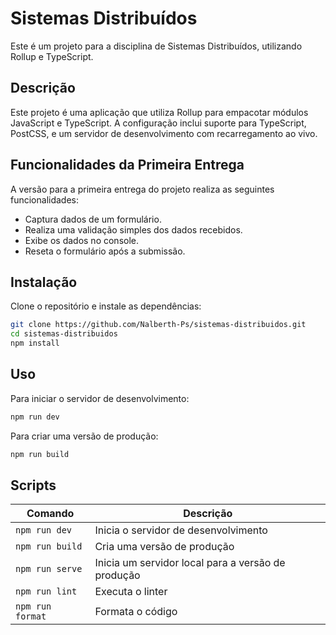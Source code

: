 # Sistemas Distribuídos

Este é um projeto para a disciplina de Sistemas Distribuídos, utilizando Rollup e TypeScript.

## Descrição

Este projeto é uma aplicação que utiliza Rollup para empacotar módulos JavaScript e TypeScript. A configuração inclui suporte para TypeScript, PostCSS, e um servidor de desenvolvimento com recarregamento ao vivo.

## Funcionalidades da Primeira Entrega

A versão para a primeira entrega do projeto realiza as seguintes funcionalidades:

  - Captura dados de um formulário.
  - Realiza uma validação simples dos dados recebidos.
  - Exibe os dados no console.
  - Reseta o formulário após a submissão.

## Instalação

Clone o repositório e instale as dependências:

```bash
git clone https://github.com/Nalberth-Ps/sistemas-distribuidos.git
cd sistemas-distribuidos
npm install
```

## Uso

Para iniciar o servidor de desenvolvimento:

```bash
npm run dev
```

Para criar uma versão de produção:

```bash
npm run build
```

## Scripts

| Comando          | Descrição                                          |
| ---------------- | -------------------------------------------------- |
| `npm run dev`    | Inicia o servidor de desenvolvimento               |
| `npm run build`  | Cria uma versão de produção                        |
| `npm run serve`  | Inicia um servidor local para a versão de produção |
| `npm run lint`   | Executa o linter                                   |
| `npm run format` | Formata o código                                   |
